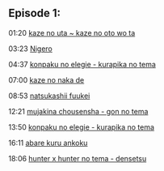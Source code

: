 ## Episode 1:

01:20 [kaze no uta ~ kaze no oto wo ta](https://www.youtube.com/watch?v=PQan3qWRFik)

03:23 [Nigero](https://www.youtube.com/watch?v=Se6X1ujP2f4)

04:37 [konpaku no elegie - kurapika no tema](https://www.youtube.com/watch?v=fUkmYZJiAks)

07:00 [kaze no naka de](https://www.youtube.com/watch?v=6saMnC4rMog)

08:53 [natsukashii fuukei](https://www.youtube.com/watch?v=h-36oLRVws0)

12:21 [mujakina chousensha - gon no tema](https://www.youtube.com/watch?v=DAsLZ-8eYSU)

13:50 [konpaku no elegie - kurapika no tema](https://www.youtube.com/watch?v=fUkmYZJiAks)

16:11 [abare kuru ankoku](https://www.youtube.com/watch?v=M5sFZKu9scE)

18:06 [hunter x hunter no tema - densetsu](https://www.youtube.com/watch?v=nAIpdZR5XfM)


